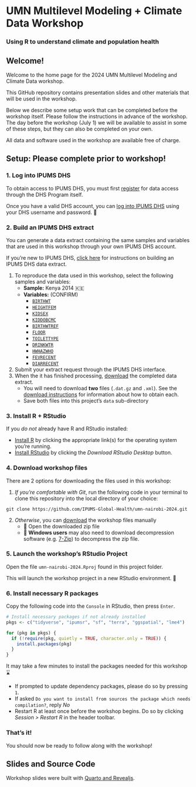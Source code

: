 UMN Multilevel Modeling + Climate Data Workshop
================

### Using R to understand climate and population health

## Welcome!

Welcome to the home page for the 2024 UMN Multilevel Modeling and
Climate Data workshop.

This GitHub repository contains presentation slides and other materials
that will be used in the workshop.

Below we describe some setup work that can be completed before the
workshop itself. Please follow the instructions in advance of the
workshop. The day before the workshop (July 1) we will be available to
assist in some of these steps, but they can also be completed on your
own.

All data and software used in the workshop are available free of charge.

## Setup: Please complete prior to workshop!

### 1. Log into IPUMS DHS

To obtain access to IPUMS DHS, you must first
[register](https://dhsprogram.com/data/new-user-registration.cfm) for
data access through the DHS Program itself.

Once you have a valid DHS account, you can [log into IPUMS
DHS](https://www.idhsdata.org/idhs-action/users/login) using your DHS
username and password. :key:

### 2. Build an IPUMS DHS extract

You can generate a data extract containing the same samples and
variables that are used in this workshop through your own IPUMS DHS
account.

If you’re new to IPUMS DHS, [click
here](https://www.idhsdata.org/idhs/user_guide.shtml) for instructions
on building an IPUMS DHS data extract.

1.  To reproduce the data used in this workshop, select the following
    samples and variables:
    - **Sample:** Kenya 2014 :kenya:
    - **Variables:** (CONFIRM)
      - [`BIRTHWT`](https://idhsdata.org/idhs-action/variables/BIRTHWT)
      - [`HEIGHTFEM`](https://idhsdata.org/idhs-action/variables/HEIGHTFEM)
      - [`KIDSEX`](https://idhsdata.org/idhs-action/variables/KIDSEX)
      - [`KIDDOBCMC`](https://idhsdata.org/idhs-action/variables/KIDDOBCMC)
      - [`BIRTHWTREF`](https://idhsdata.org/idhs-action/variables/BIRTHWTREF)
      - [`FLOOR`](https://idhsdata.org/idhs-action/variables/FLOOR)
      - [`TOILETTYPE`](https://idhsdata.org/idhs-action/variables/TOILETTYPE)
      - [`DRINKWTR`](https://idhsdata.org/idhs-action/variables/DRINKWTR)
      - [`HWHAZWHO`](https://idhsdata.org/idhs-action/variables/HWHAZWHO)
      - [`FEVRECENT`](https://idhsdata.org/idhs-action/variables/FEVRECENT)
      - [`DIARRECENT`](https://idhsdata.org/idhs-action/variables/DIARRECENT)
2.  Submit your extract request through the IPUMS DHS interface.
3.  When the it has finished processing,
    [download](https://tech.popdata.org/dhs-research-hub/posts/2024-02-02-download-dhs-data/#download-data)
    the completed data extract.
    - You will need to download **two** files (`.dat.gz` and `.xml`).
      See the [download
      instructions](https://tech.popdata.org/dhs-research-hub/posts/2024-02-02-download-dhs-data/#download-data)
      for information about how to obtain each.
    - Save both files into this project’s `data` sub-directory

### 3. Install R + RStudio

If you *do not* already have R and RStudio installed:

- [Install R](https://cran.r-project.org/) by clicking the appropriate
  link(s) for the operating system you’re running.
- [Install
  RStudio](https://www.rstudio.com/products/rstudio/download/#download)
  by clicking the *Download RStudio Desktop* button.

### 4. Download workshop files

There are 2 options for downloading the files used in this workshop:

1.  *If you’re comfortable with Git*, run the following code in your
    terminal to clone this repository into the local directory of your
    choice:

<!-- -->

    git clone https://github.com/IPUMS-Global-Health/umn-nairobi-2024.git

2.  *Otherwise*, you can
    [download](https://github.com/IPUMS-Global-Health/umn-nairobi-2024/archive/refs/heads/main.zip)
    the workshop files manually
    - :open_file_folder: Open the downloaded zip file
    - :rotating_light: **Windows users** may also need to download
      decompression software (e.g. [7-Zip](https://www.7-zip.org/)) to
      decompress the zip file.

### 5. Launch the workshop’s RStudio Project

Open the file `umn-nairobi-2024.Rproj` found in this project folder.

This will launch the workshop project in a new RStudio environment.
:rocket:

### 6. Install necessary R packages

Copy the following code into the `Console` in RStudio, then press
`Enter`.

``` r
# Install necessary packages if not already installed 
pkgs <- c("tidyverse", "ipumsr", "sf", "terra", "ggspatial", "lme4")

for (pkg in pkgs) {
  if (!require(pkg, quietly = TRUE, character.only = TRUE)) {
    install.packages(pkg)
  }
}
```

It may take a few minutes to install the packages needed for this
workshop :hourglass:

- If prompted to update dependency packages, please do so by pressing
  `1`.
- If asked
  `Do you want to install from sources the package which needs compilation?`,
  reply *No*
- Restart R at least once before the workshop begins. Do so by clicking
  *Session \> Restart R* in the header toolbar.

### That’s it!

You should now be ready to follow along with the workshop!

## Slides and Source Code

Workshop slides were built with [Quarto and
Revealjs](https://quarto.org/docs/presentations/revealjs/).
